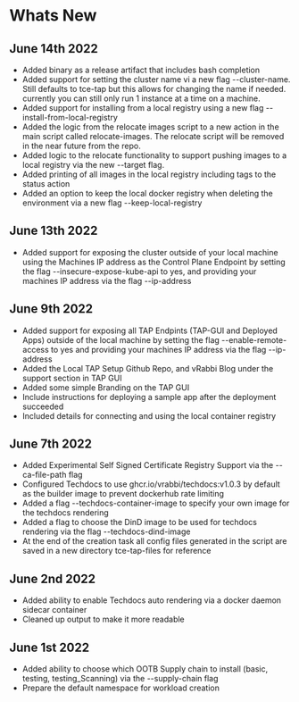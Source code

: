 # Whats New

## June 14th 2022
* Added binary as a release artifact that includes bash completion
* Added support for setting the cluster name vi a new flag --cluster-name. Still defaults to tce-tap but this allows for changing the name if needed. currently you can still only run 1 instance at a time on a machine.
* Added support for installing from a local registry using a new flag --install-from-local-registry
* Added the logic from the relocate images script to a new action in the main script called relocate-images. The relocate script will be removed in the near future from the repo.
* Added logic to the relocate functionality to support pushing images to a local registry via the new --target flag.
* Added printing of all images in the local registry including tags to the status action
* Added an option to keep the local docker registry when deleting the environment via a new flag --keep-local-registry
  
## June 13th 2022
* Added support for exposing the cluster outside of your local machine using the Machines IP address as the Control Plane Endpoint by setting the flag --insecure-expose-kube-api to yes, and providing your machines IP address via the flag --ip-address
  
## June 9th 2022
* Added support for exposing all TAP Endpints (TAP-GUI and Deployed Apps) outside of the local machine by setting the flag --enable-remote-access to yes and providing your machines IP address via the flag --ip-address
* Added the Local TAP Setup Github Repo, and vRabbi Blog under the support section in TAP GUI
* Added some simple Branding on the TAP GUI
* Include instructions for deploying a sample app after the deployment succeeded
* Included details for connecting and using the local container registry

  
## June 7th 2022
* Added Experimental Self Signed Certificate Registry Support via the --ca-file-path flag
* Configured Techdocs to use ghcr.io/vrabbi/techdocs:v1.0.3 by default as the builder image to prevent dockerhub rate limiting
* Added a flag --techdocs-container-image to specify your own image for the techdocs rendering
* Added a flag to choose the DinD image to be used for techdocs rendering via the flag --techdocs-dind-image
* At the end of the creation task all config files generated in the script are saved in a new directory tce-tap-files for reference
  
## June 2nd 2022
* Added ability to enable Techdocs auto rendering via a docker daemon sidecar container
* Cleaned up output to make it more readable
  
## June 1st 2022
* Added ability to choose which OOTB Supply chain to install (basic, testing, testing_Scanning) via the --supply-chain flag
* Prepare the default namespace for workload creation
  

